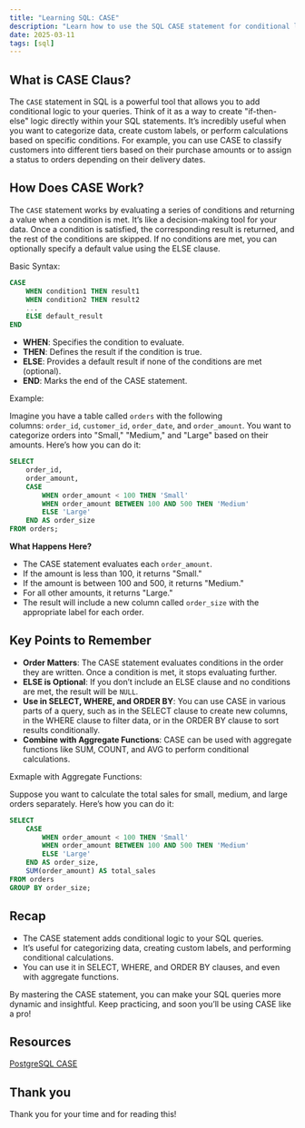 ```yaml
---
title: "Learning SQL: CASE"
description: "Learn how to use the SQL CASE statement for conditional logic in queries. Master categorization, custom labels, and conditional calculations with examples!"
date: 2025-03-11
tags: [sql]
---
```


## What is CASE Claus?

The `CASE` statement in SQL is a powerful tool that allows you to add conditional logic to your queries. Think of it as a way to create "if-then-else" logic directly within your SQL statements. It’s incredibly useful when you want to categorize data, create custom labels, or perform calculations based on specific conditions. For example, you can use CASE to classify customers into different tiers based on their purchase amounts or to assign a status to orders depending on their delivery dates.

## How Does CASE Work?

The `CASE` statement works by evaluating a series of conditions and returning a value when a condition is met. It’s like a decision-making tool for your data. Once a condition is satisfied, the corresponding result is returned, and the rest of the conditions are skipped. If no conditions are met, you can optionally specify a default value using the ELSE clause.

Basic Syntax:

```sql
CASE
    WHEN condition1 THEN result1
    WHEN condition2 THEN result2
    ...
    ELSE default_result
END
```

- **WHEN**: Specifies the condition to evaluate.
- **THEN**: Defines the result if the condition is true.
- **ELSE**: Provides a default result if none of the conditions are met (optional).
- **END**: Marks the end of the CASE statement.

Example:

Imagine you have a table called `orders` with the following columns: `order_id`, `customer_id`, `order_date`, and `order_amount`. You want to categorize orders into "Small," "Medium," and "Large" based on their amounts. Here’s how you can do it:

```sql
SELECT 
    order_id,
    order_amount,
    CASE
        WHEN order_amount < 100 THEN 'Small'
        WHEN order_amount BETWEEN 100 AND 500 THEN 'Medium'
        ELSE 'Large'
    END AS order_size
FROM orders;
```

**What Happens Here?**

- The CASE statement evaluates each `order_amount`.
- If the amount is less than 100, it returns "Small."
- If the amount is between 100 and 500, it returns "Medium."
- For all other amounts, it returns "Large."
- The result will include a new column called `order_size` with the appropriate label for each order.

## Key Points to Remember

- **Order Matters**: The CASE statement evaluates conditions in the order they are written. Once a condition is met, it stops evaluating further.
- **ELSE is Optional**: If you don’t include an ELSE clause and no conditions are met, the result will be `NULL`.
- **Use in SELECT, WHERE, and ORDER BY**: You can use CASE in various parts of a query, such as in the SELECT clause to create new columns, in the WHERE clause to filter data, or in the ORDER BY clause to sort results conditionally.
- **Combine with Aggregate Functions**: CASE can be used with aggregate functions like SUM, COUNT, and AVG to perform conditional calculations.

Exmaple with Aggregate Functions:

Suppose you want to calculate the total sales for small, medium, and large orders separately. Here’s how you can do it:

```sql
SELECT 
    CASE
        WHEN order_amount < 100 THEN 'Small'
        WHEN order_amount BETWEEN 100 AND 500 THEN 'Medium'
        ELSE 'Large'
    END AS order_size,
    SUM(order_amount) AS total_sales
FROM orders
GROUP BY order_size;
```

## Recap

- The CASE statement adds conditional logic to your SQL queries.
- It’s useful for categorizing data, creating custom labels, and performing conditional calculations.
- You can use it in SELECT, WHERE, and ORDER BY clauses, and even with aggregate functions.

By mastering the CASE statement, you can make your SQL queries more dynamic and insightful. Keep practicing, and soon you’ll be using CASE like a pro!

## Resources

[PostgreSQL CASE](https://neon.tech/postgresql/postgresql-tutorial/postgresql-case)

## Thank you

Thank you for your time and for reading this!
